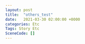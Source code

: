 ```yaml
---
layout: post
title:  "others_test"
date:   2021-03-30 02:00:00 +0000
categories: Etc
Tags: Story Etc
SceneCode: []
---
```

